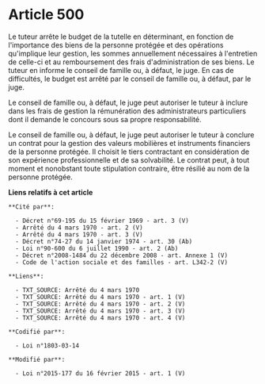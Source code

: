 # Article 500

Le tuteur arrête le budget de la tutelle en déterminant, en fonction de l'importance des biens de la personne protégée et des
opérations qu'implique leur gestion, les sommes annuellement nécessaires à l'entretien de celle-ci et au remboursement des
frais d'administration de ses biens. Le tuteur en informe le conseil de famille ou, à défaut, le juge. En cas de difficultés,
le budget est arrêté par le conseil de famille ou, à défaut, par le juge.

Le conseil de famille ou, à défaut, le juge peut autoriser le tuteur à inclure dans les frais de gestion la rémunération des
administrateurs particuliers dont il demande le concours sous sa propre responsabilité.

Le conseil de famille ou, à défaut, le juge peut autoriser le tuteur à conclure un contrat pour la gestion des valeurs
mobilières et instruments financiers de la personne protégée. Il choisit le tiers contractant en considération de son
expérience professionnelle et de sa solvabilité. Le contrat peut, à tout moment et nonobstant toute stipulation contraire,
être résilié au nom de la personne protégée.

**Liens relatifs à cet article**

	**Cité par**:

	  - Décret n°69-195 du 15 février 1969 - art. 3 (V)
	  - Arrêté du 4 mars 1970 - art. 2 (V)
	  - Arrêté du 4 mars 1970 - art. 3 (V)
	  - Décret n°74-27 du 14 janvier 1974 - art. 30 (Ab)
	  - Loi n°90-600 du 6 juillet 1990 - art. 2 (Ab)
	  - Décret n°2008-1484 du 22 décembre 2008 - art. Annexe 1 (V)
	  - Code de l'action sociale et des familles - art. L342-2 (V)

	**Liens**:

	  - TXT_SOURCE: Arrêté du 4 mars 1970
	  - TXT_SOURCE: Arrêté du 4 mars 1970 - art. 1 (V)
	  - TXT_SOURCE: Arrêté du 4 mars 1970 - art. 2 (V)
	  - TXT_SOURCE: Arrêté du 4 mars 1970 - art. 3 (V)
	  - TXT_SOURCE: Arrêté du 4 mars 1970 - art. 4 (V)

	**Codifié par**:

	  - Loi n°1803-03-14

	**Modifié par**:

	  - Loi n°2015-177 du 16 février 2015 - art. 1 (V)
